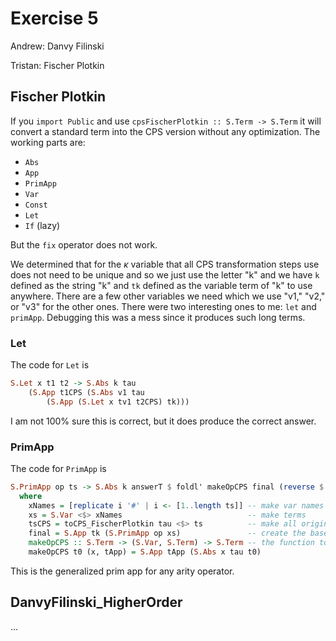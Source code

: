 Exercise 5
==========

Andrew: Danvy Filinski

Tristan: Fischer Plotkin


Fischer Plotkin
--------------
If you `import Public` and use `cpsFischerPlotkin :: S.Term -> S.Term` it will convert a standard term into the CPS version without any optimization. The working parts are:
- `Abs`
- `App`
- `PrimApp`
- `Var`
- `Const`
- `Let`
- `If` (lazy)

But the `fix` operator does not work.

We determined that for the $\kappa$ variable that all CPS transformation steps use does not need to be unique and so we just use the letter "k" and we have `k` defined as the string "k" and `tk` defined as the variable term of "k" to use anywhere. There are a few other variables we need which we use "v1," "v2," or "v3" for the other ones. There were two interesting ones to me: `let` and `primApp`. Debugging this was a mess since it produces such long terms.

### Let
The code for `Let` is
```haskell
S.Let x t1 t2 -> S.Abs k tau 
    (S.App t1CPS (S.Abs v1 tau 
        (S.App (S.Let x tv1 t2CPS) tk)))
```
I am not 100% sure this is correct, but it does produce the correct answer. 

### PrimApp
The code for `PrimApp` is
```haskell
S.PrimApp op ts -> S.Abs k answerT $ foldl' makeOpCPS final (reverse $ zip xNames tsCPS)
  where
    xNames = [replicate i '#' | i <- [1..length ts]] -- make var names
    xs = S.Var <$> xNames                            -- make terms
    tsCPS = toCPS_FischerPlotkin tau <$> ts          -- make all original terms CPS
    final = S.App tk (S.PrimApp op xs)               -- create the base for fold
    makeOpCPS :: S.Term -> (S.Var, S.Term) -> S.Term -- the function to fold over
    makeOpCPS t0 (x, tApp) = S.App tApp (S.Abs x tau t0)
```
This is the generalized prim app for any arity operator. 

DanvyFilinski_HigherOrder
-------------------------
...
